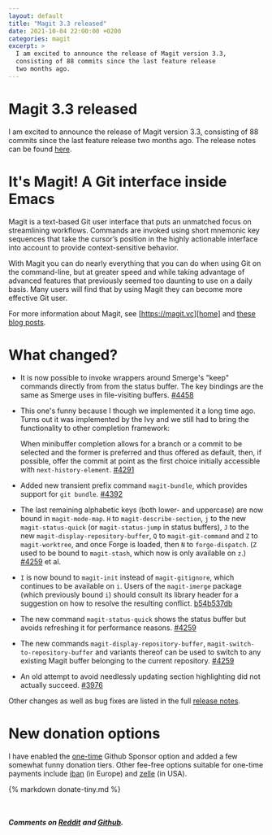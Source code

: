 ```yaml
---
layout: default
title: "Magit 3.3 released"
date: 2021-10-04 22:00:00 +0200
categories: magit
excerpt: >
  I am excited to announce the release of Magit version 3.3,
  consisting of 88 commits since the last feature release
  two months ago.
---
```


# Magit 3.3 released

I am excited to announce the release of Magit version 3.3, consisting
of 88 commits since the last feature release two months ago.  The
release notes can be found [here][relnotes].

# It's Magit!  A Git interface inside Emacs

Magit is a text-based Git user interface that puts an unmatched focus
on streamlining workflows. Commands are invoked using short mnemonic
key sequences that take the cursor’s position in the highly actionable
interface into account to provide context-sensitive behavior.

With Magit you can do nearly everything that you can do when using Git
on the command-line, but at greater speed and while taking advantage
of advanced features that previously seemed too daunting to use on a
daily basis. Many users will find that by using Magit they can become
more effective Git user.

For more information about Magit, see [https://magit.vc][home]
and [these blog posts][campain-articles].

# What changed?

- It is now possible to invoke wrappers around Smerge's "keep"
  commands directly from from the status buffer. The key bindings are
  the same as Smerge uses in file-visiting buffers.  [#4458]

- This one's funny because I though we implemented it a long time ago.
  Turns out it was implemented by the Ivy and we still had to bring
  the functionality to other completion framework:

  When minibuffer completion allows for a branch or a commit to be
  selected and the former is preferred and thus offered as default,
  then, if possible, offer the commit at point as the first choice
  initially accessible with `next-history-element`.  [#4291]

- Added new transient prefix command `magit-bundle`, which provides
  support for `git bundle`. [#4392]

- The last remaining alphabetic keys (both lower- and uppercase) are
  now bound in `magit-mode-map`.  `H` to `magit-describe-section`, `j`
  to the new `magit-status-quick` (or `magit-status-jump` in status
  buffers), `J` to the new `magit-display-repository-buffer`, `Q` to
  `magit-git-command` and `Z` to `magit-worktree`, and once Forge is
  loaded, then `N` to `forge-dispatch`.  (`Z` used to be bound to
  `magit-stash`, which now is only available on `z`.) [#4259] et al.

- `I` is now bound to `magit-init` instead of `magit-gitignore`, which
  continues to be available on `i`.  Users of the `magit-imerge` package
  (which previously bound `i`) should consult its library header for a
  suggestion on how to resolve the resulting conflict.  [b54b537db]

- The new command `magit-status-quick` shows the status buffer but
  avoids refreshing it for performance reasons.  [#4259]

- The new commands `magit-display-repository-buffer`,
  `magit-switch-to-repository-buffer` and variants thereof can be used
  to switch to any existing Magit buffer belonging to the current
  repository.  [#4259]

- An old attempt to avoid needlessly updating section highlighting
  did not actually succeed.  [#3976]

Other changes as well as bug fixes are listed in the full [release
notes][relnotes].

# New donation options

I have enabled the [one-time] Github Sponsor option and added a few
somewhat funny donation tiers.  Other fee-free options suitable for
one-time payments include [iban] (in Europe) and [zelle] (in USA).

{% markdown donate-tiny.md %}

<br/><br/>***Comments on [Reddit](https://www.reddit.com/r/emacs/comments/q1e2tb)***
***and [Github](https://github.com/magit/magit/discussions/4518).***

[campain-articles]: https://emacsair.me/2017/09/01/campaign-articles
[home]:             https://magit.vc
[relnotes]:         https://github.com/magit/magit/blob/master/Documentation/RelNotes/3.3.0.org

[#4458]: https://github.com/magit/magit/issues/4458
[#4291]: https://github.com/magit/magit/issues/4291
[#4392]: https://github.com/magit/magit/issues/4392
[#4259]: https://github.com/magit/magit/issues/4259
[b54b537db]: https://github.com/magit/magit/commit/b54b537db
[#4259]: https://github.com/magit/magit/issues/4259
[#3976]: https://github.com/magit/magit/issues/3976

[one-time]: https://github.com/sponsors/tarsius?frequency=one-time&sponsor=tarsius
[iban]:     https://magit.vc/donate/#iban
[zelle]:    https://magit.vc/donate/#zelle
